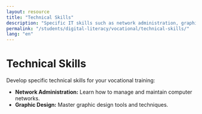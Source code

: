 ```yaml
---
layout: resource
title: "Technical Skills"
description: "Specific IT skills such as network administration, graphic design, and other technical proficiencies relevant to vocational training."
permalink: "/students/digital-literacy/vocational/technical-skills/"
lang: "en"
---
```


# Technical Skills

Develop specific technical skills for your vocational training:

- **Network Administration:** Learn how to manage and maintain computer networks.
- **Graphic Design:** Master graphic design tools and techniques.
